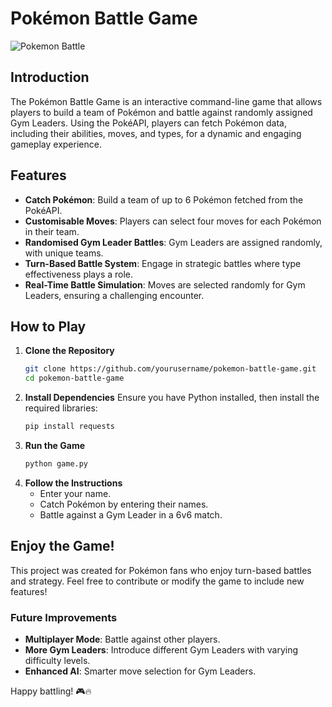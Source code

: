 # Pokémon Battle Game
![Pokemon Battle](https://media3.giphy.com/media/v1.Y2lkPTc5MGI3NjExNGY2cmNoaWE1ZTA5NHBtdmljc3Qxamt1NzliNWgzYWxwNm54M2pkZyZlcD12MV9pbnRlcm5hbF9naWZfYnlfaWQmY3Q9Zw/FAxPIii1As4UpqmEkx/giphy.gif)

## Introduction

The Pokémon Battle Game is an interactive command-line game that allows players to build a team of Pokémon and battle against randomly assigned Gym Leaders. Using the PokéAPI, players can fetch Pokémon data, including their abilities, moves, and types, for a dynamic and engaging gameplay experience.

## Features

- **Catch Pokémon**: Build a team of up to 6 Pokémon fetched from the PokéAPI.
- **Customisable Moves**: Players can select four moves for each Pokémon in their team.
- **Randomised Gym Leader Battles**: Gym Leaders are assigned randomly, with unique teams.
- **Turn-Based Battle System**: Engage in strategic battles where type effectiveness plays a role.
- **Real-Time Battle Simulation**: Moves are selected randomly for Gym Leaders, ensuring a challenging encounter.

## How to Play

1. **Clone the Repository**
   ```bash
   git clone https://github.com/yourusername/pokemon-battle-game.git
   cd pokemon-battle-game
   ```
2. **Install Dependencies** Ensure you have Python installed, then install the required libraries:
   ```bash
   pip install requests
   ```
3. **Run the Game**
   ```bash
   python game.py
   ```
4. **Follow the Instructions**
   - Enter your name.
   - Catch Pokémon by entering their names.
   - Battle against a Gym Leader in a 6v6 match.

## Enjoy the Game!

This project was created for Pokémon fans who enjoy turn-based battles and strategy. Feel free to contribute or modify the game to include new features!

### Future Improvements

- **Multiplayer Mode**: Battle against other players.
- **More Gym Leaders**: Introduce different Gym Leaders with varying difficulty levels.
- **Enhanced AI**: Smarter move selection for Gym Leaders.

Happy battling! 🎮🔥

